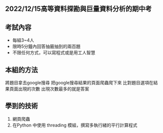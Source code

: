## 2022/12/15高等資料探勘與巨量資料分析的期中考
## 考試內容
- 每組3~4人
- 限時5分鐘內回答抽籤抽到的兩百題
- 不限任何方式，可以寫程式或是用工人智慧

## 本組的方法
將題目拿去google搜尋
把google搜尋結果的頁面爬蟲爬下來
比對題目選項在結果頁面出現的次數
出現次數最多的就是答案

## 學到的技術
1. 網頁爬蟲
2. 在Python 中使用 threading 模組，撰寫多執行緒的平行計算程式